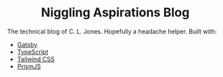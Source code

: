 <h1 align="center">
  Niggling Aspirations Blog
</h1>

The technical blog of C. L. Jones. Hopefully a headache helper. Built with:

- [Gatsby](gatsbyjs.com/)
- [TypeScript](https://www.typescriptlang.org/)
- [Tailwind CSS](https://tailwindcss.com/)
- [PrismJS](https://prismjs.com/)
